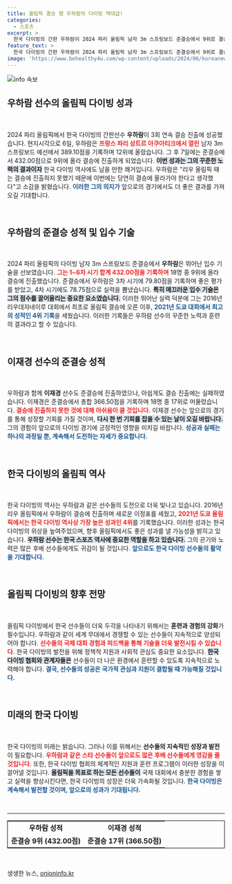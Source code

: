 ```yaml
---
title: 올림픽 결승 행 우하람의 다이빙 역대급!
categories:
  - 스포츠
excerpt: >
  한국 다이빙의 간판 우하람이 2024 파리 올림픽 남자 3m 스프링보드 준결승에서 9위로 결승 진출! 3회 연속 결승 무대에 오르며 다시 한번 한국 다이빙의 역사를 쓰고 있다. 이번 도전의 성과는?
feature_text: >
  한국 다이빙의 간판 우하람이 2024 파리 올림픽 남자 3m 스프링보드 준결승에서 9위로 결승 진출! 3회 연속 결승 무대에 오르며 다시 한번 한국 다이빙의 역사를 쓰고 있다. 이번 도전의 성과는?
image: 'https://www.behealthy4u.com/wp-content/uploads/2024/06/koreanews.jpg'
---
```


<p><img src="https://www.behealthy4u.com/wp-content/uploads/2024/06/koreanews.jpg" alt="info 속보" /></p>

<h2 data-ke-size="size26">우하람 선수의 올림픽 다이빙 성과</h2>

<p data-ke-size="size16">&nbsp;</p>

<p>2024 파리 올림픽에서 한국 다이빙의 간판선수 <b>우하람</b>이 3회 연속 결승 진출에 성공했습니다. 현지시각으로 6일, 우하람은 <b><span style="color: #ee2323;">프랑스 파리 상트르 아쿠아티크에서 열린</span></b> 남자 3m 스프링보드 예선에서 389.10점을 기록하며 12위에 올랐습니다. 그 후 7일에는 준결승에서 432.00점으로 9위에 올라 결승에 진출하게 되었습니다. <b><span style="background-color: #21538527;">이번 성과는 그의 꾸준한 노력의 결과이자</span></b> 한국 다이빙 역사에도 남을 만한 쾌거입니다. 우하람은 "리우 올림픽 때는 결승에 진출하지 못했기 때문에 이번에는 당연히 결승에 올라가야 한다고 생각했다"고 소감을 밝혔습니다. <b><span style="color: #1a5490;">이러한 그의 의지가</span></b> 앞으로의 경기에서도 더 좋은 결과를 가져오길 기대합니다.</p>

<p data-ke-size="size16">&nbsp;</p>

<h2>우하람의 준결승 성적 및 입수 기술</h2>

<p data-ke-size="size16">&nbsp;</p>

<p>2024 파리 올림픽의 다이빙 남자 3m 스프링보드 준결승에서 <b>우하람</b>은 뛰어난 입수 기술을 선보였습니다. <b><span style="color: #ee2323;">그는 1~6차 시기 합계 432.00점을 기록하며</span></b> 18명 중 9위에 올라 결승에 진출했습니다. 준결승에서 우하람은 3차 시기에 79.80점을 기록하며 좋은 평가를 받았고, 4차 시기에도 78.75점으로 실력을 뽐냈습니다. <b><span style="background-color: #21538527;">특히 매끄러운 입수 기술은 그의 점수를 끌어올리는 중요한 요소였습니다.</span></b> 이러한 뛰어난 실력 덕분에 그는 2016년 리우데자네이루 대회에서 최초로 올림픽 결승에 오른 이후, <b><span style="color: #1a5490;">2021년 도쿄 대회에서 최고의 성적인 4위 기록</span></b>을 세웠습니다. 이러한 기록들은 우하람 선수의 꾸준한 노력과 훈련의 결과라고 할 수 있습니다.</p>

<p data-ke-size="size16">&nbsp;</p>

<h2>이재경 선수의 준결승 성적</h2>

<p data-ke-size="size16">&nbsp;</p>

<p>우하람과 함께 <b>이재경</b> 선수도 준결승에 진출하였으나, 아쉽게도 결승 진출에는 실패하였습니다. 이재경은 준결승에서 총합 366.50점을 기록하며 18명 중 17위로 머물렀습니다. <b><span style="color: #ee2323;">결승에 진출하지 못한 것에 대해 아쉬움이 클 것입니다.</span></b> 이재경 선수는 앞으로의 경기를 통해 성장할 기회를 가질 것이며, <b><span style="background-color: #21538527;">다시 한 번 기회를 잡을 수 있는 날이 오길 바랍니다.</span></b> 그의 경험이 앞으로의 다이빙 경기에 긍정적인 영향을 미치길 바랍니다. <b><span style="color: #1a5490;">성공과 실패는 하나의 과정일 뿐, 계속해서 도전하는 자세가 중요합니다.</span></b> </p>

<p data-ke-size="size16">&nbsp;</p>

<h2>한국 다이빙의 올림픽 역사</h2>

<p data-ke-size="size16">&nbsp;</p>

<p>한국 다이빙의 역사는 우하람과 같은 선수들의 도전으로 더욱 빛나고 있습니다. 2016년 리우 올림픽에서 우하람이 결승에 진출하며 새로운 이정표를 세웠고, <b><span style="color: #ee2323;">2021년 도쿄 올림픽에서는 한국 다이빙 역사상 가장 높은 성과인 4위</span></b>를 기록했습니다. 이러한 성과는 한국 다이빙의 위상을 높여주었으며, 향후 올림픽에서도 좋은 성과를 낼 가능성을 밝히고 있습니다. <b><span style="background-color: #21538527;">우하람 선수는 한국 스포츠 역사에 중요한 역할을 하고 있습니다.</span></b> 그의 끈기와 노력은 많은 후배 선수들에게도 귀감이 될 것입니다. <b><span style="color: #1a5490;">앞으로도 한국 다이빙 선수들의 활약을 기대합니다.</span></b></p>

<p data-ke-size="size16">&nbsp;</p>

<h2>올림픽 다이빙의 향후 전망</h2>

<p data-ke-size="size16">&nbsp;</p>

<p>올림픽 다이빙에서 한국 선수들이 더욱 두각을 나타내기 위해서는 <b>훈련과 경험의 강화</b>가 필수입니다. 우하람과 같이 세계 무대에서 경쟁할 수 있는 선수들이 지속적으로 양성되어야 합니다. <b><span style="color: #ee2323;">선수들의 국제 대회 경험과 피드백을 통해 기술을 더욱 발전시킬 수 있습니다.</span></b> 한국 다이빙의 발전을 위해 정책적 지원과 사회적 관심도 중요한 요소입니다. <b><span style="background-color: #21538527;">한국 다이빙 협회와 관계자들은</span></b> 선수들이 더 나은 환경에서 훈련할 수 있도록 지속적으로 노력해야 합니다. <b><span style="color: #1a5490;">결국, 선수들의 성공은 국가적 관심과 지원이 결합될 때 가능해질 것입니다.</span></b> </p>

<p data-ke-size="size16">&nbsp;</p>

<h2>미래의 한국 다이빙</h2>

<p data-ke-size="size16">&nbsp;</p>

<p>한국 다이빙의 미래는 밝습니다. 그러나 이를 위해서는 <b>선수들의 지속적인 성장과 발전</b>이 필요합니다. <b><span style="color: #ee2323;">우하람과 같은 스타 선수들이 앞으로도 많은 후배 선수들에게 영감을 줄 것입니다.</span></b> 또한, 한국 다이빙 협회의 체계적인 지원과 훈련 프로그램이 이러한 성장을 이끌어낼 것입니다. <b><span style="background-color: #21538527;">올림픽을 목표로 하는 모든 선수들이</span></b> 국제 대회에서 충분한 경험을 쌓고 실력을 향상시킨다면, 한국 다이빙의 성장은 더욱 가속화될 것입니다. <b><span style="color: #1a5490;">한국 다이빙은 계속해서 발전할 것이며, 앞으로의 성과가 기대됩니다.</span></b> </p>

<p data-ke-size="size16">&nbsp;</p>

<hr>

<table style="width: 100%; border: solid 1px #000;">
    <tr>
        <td style="text-align: center; height: 17px;"><b>우하람 성적</b></td>
        <td style="text-align: center; height: 17px;"><b>이재경 성적</b></td>
    </tr>
    <tr>
        <td style="text-align: center; height: 17px;"><b>준결승 9위 (432.00점)</b></td>
        <td style="text-align: center; height: 17px;"><b>준결승 17위 (366.50점)</b></td>
    </tr>
</table>

<p data-ke-size="size16">&nbsp;</p>
생생한 뉴스, <a href="https://onioninfo.kr" rel="dofollow">onioninfo.kr</a>


